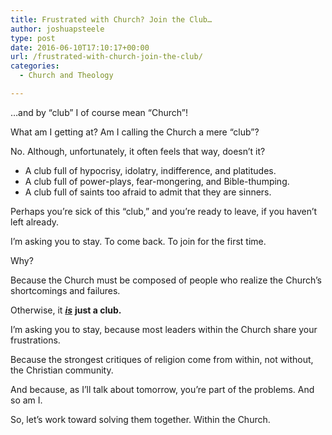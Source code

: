 ```yaml
---
title: Frustrated with Church? Join the Club…
author: joshuapsteele
type: post
date: 2016-06-10T17:10:17+00:00
url: /frustrated-with-church-join-the-club/
categories:
  - Church and Theology

---
```

&#8230;and by &#8220;club&#8221; I of course mean &#8220;Church&#8221;!

What am I getting at? Am I calling the Church a mere &#8220;club&#8221;?

No. Although, unfortunately, it often feels that way, doesn&#8217;t it?

  * A club full of hypocrisy, idolatry, indifference, and platitudes.
  * A club full of power-plays, fear-mongering, and Bible-thumping.
  * A club full of saints too afraid to admit that they are sinners.

Perhaps you&#8217;re sick of this &#8220;club,&#8221; and you&#8217;re ready to leave, if you haven&#8217;t left already.

I&#8217;m asking you to stay. To come back. To join for the first time.

Why?

Because the Church must be composed of people who realize the Church&#8217;s shortcomings and failures.

Otherwise, it <span style="text-decoration: underline;"><em><strong>is</strong></em></span> **just a club.**

I&#8217;m asking you to stay, because most leaders within the Church share your frustrations.

Because the strongest critiques of religion come from within, not without, the Christian community.

And because, as I&#8217;ll talk about tomorrow, you&#8217;re part of the problems. And so am I.

So, let&#8217;s work toward solving them together. Within the Church.

&nbsp;